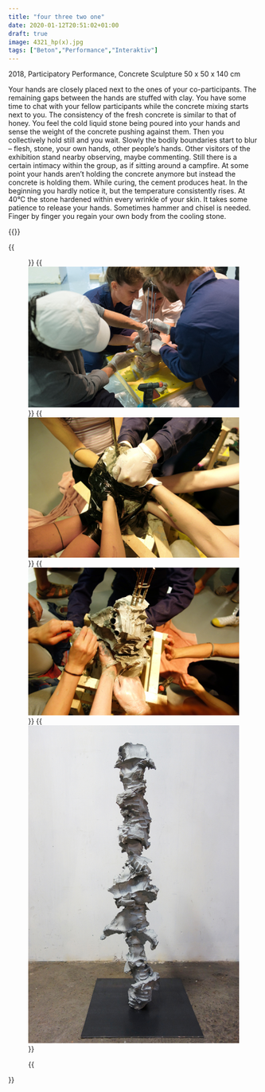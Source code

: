 ```yaml
---
title: "four three two one"
date: 2020-01-12T20:51:02+01:00
draft: true
image: 4321_hp(x).jpg
tags: ["Beton","Performance","Interaktiv"]
---
```


2018, Participatory Performance,
Concrete Sculpture 50 x 50 x 140 cm



Your hands are closely placed next to the ones of your co-participants. The remaining gaps between the hands are stuffed with clay. You have some time to chat with your fellow participants while the concrete mixing starts next to you. The consistency of the fresh concrete is similar to that of honey. You feel the cold liquid stone being poured into your hands and sense the weight of the concrete pushing against them. Then you collectively hold still and you wait. Slowly the bodily boundaries start to blur – flesh, stone, your own hands, other people’s hands. Other visitors of the exhibition stand nearby observing, maybe commenting. Still there is a certain intimacy within the group, as if sitting around a campfire. At some point your hands aren’t holding the concrete anymore but instead the concrete is holding them. While curing, the cement produces heat. In the beginning you hardly notice it, but the temperature consistently rises. At 40°C the stone hardened within every wrinkle of your skin. It takes some patience to release your hands. Sometimes hammer and chisel is needed. Finger by finger you regain your own body from the cooling stone.

{{<space>}}

{{<figure figcaption="exhibition view: Vienna – DREISECHSFUENF # 3" >}}
  {{<img src="4321_hp(1).jpg" alt="alt text" >}}
  {{<img src="4321_hp(2).jpg" alt="alt text" >}}
  {{<img src="4321_hp(3).jpg" alt="alt text" >}}
  {{<img src="4321_hp(4).jpg" alt="alt text" >}}

  
{{</figure >}}